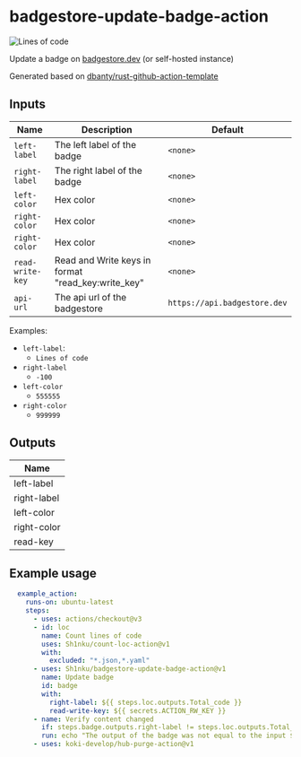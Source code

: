 # badgestore-update-badge-action

![Lines of code](https://api.badgestore.dev/badge/a5d8648096584f2f/local)

Update a badge on [badgestore.dev](https://badgestore.dev) (or self-hosted instance)

Generated based on [dbanty/rust-github-action-template](https://github.com/dbanty/rust-github-action-template)

## Inputs
| Name             | Description                                        | Default                      |
|------------------|----------------------------------------------------|------------------------------|
| `left-label`     | The left label of the badge                        | `<none>`                     |
| `right-label`    | The right label of the badge                       | `<none>`                     |
| `left-color`     | Hex color                                          | `<none>`                     |
| `right-color`    | Hex color                                          | `<none>`                     |
| `right-color`    | Hex color                                          | `<none>`                     |
| `read-write-key` | Read and Write keys in format "read_key:write_key" | `<none>`                     |
| `api-url`        | The api url of the badgestore                      | `https://api.badgestore.dev` |

Examples:
- `left-label`:
  - `Lines of code`
- `right-label`
  - `-100`
- `left-color`
  - `555555`
- `right-color`
  - `999999`

## Outputs
| Name        |
|-------------|
| left-label  |
| right-label |
| left-color  |
| right-color |
| read-key    |

## Example usage
```yaml
  example_action:
    runs-on: ubuntu-latest
    steps:
      - uses: actions/checkout@v3
      - id: loc
        name: Count lines of code
        uses: Sh1nku/count-loc-action@v1
        with:
          excluded: "*.json,*.yaml"
      - uses: Sh1nku/badgestore-update-badge-action@v1
        name: Update badge
        id: badge
        with:
          right-label: ${{ steps.loc.outputs.Total_code }}
          read-write-key: ${{ secrets.ACTION_RW_KEY }}
      - name: Verify content changed
        if: steps.badge.outputs.right-label != steps.loc.outputs.Total_code
        run: echo "The output of the badge was not equal to the input ${{ steps.badge.outputs.right-label}} - ${{ steps.loc.outputs.Total_code}}" && exit 1
      - uses: koki-develop/hub-purge-action@v1
```